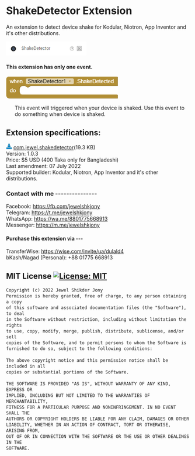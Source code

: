 # ShakeDetector Extension
An extension to detect device shake for Kodular, Niotron, App Inventor and it's other distributions.

<img src="https://raw.githubusercontent.com/jewelshkjony/ShakeDetector/main/image.png"/>

#### This extension has only one event.

<img src="https://raw.githubusercontent.com/jewelshkjony/ShakeDetector/main/blocks.png"/>

<ul>This event will triggered when your device is shaked. Use this event to do something when device is shaked.</ul>

## Extension specifications:
<img src="https://raw.githubusercontent.com/jewelshkjony/ShakeDetector/main/app-inventor-aix-download-icon.png"/> <a href="https://github.com/jewelshkjony/ShakeDetector/releases/download/v1.0.3/com.jewel.shakedetector.aix">com.jewel.shakedetector</a>(19.3 KB) \
Version: 1.0.3\
Price: $5 USD (400 Taka only for Bangladeshi)\
Last amendment: 07 July 2022\
Supported builder: Kodular, Niotron, App Inventor and it's other distributions.

### Contact with me ---------------
Facebook: https://fb.com/jewelshkjony \
Telegram: https://t.me/jewelshkjony \
WhatsApp: https://wa.me/8801775668913 \
Messenger: https://m.me/jewelshkjony

#### Purchase this extension via ---
TransferWise: https://wise.com/invite/ua/dulald4 \
bKash/Nagad (Personal): +88 01775 668913


## MIT License [![License: MIT](https://img.shields.io/badge/License-MIT-yellow.svg)](https://opensource.org/licenses/MIT)
    Copyright (c) 2022 Jewel Shikder Jony
    Permission is hereby granted, free of charge, to any person obtaining a copy
    of this software and associated documentation files (the "Software"), to deal
    in the Software without restriction, including without limitation the rights
    to use, copy, modify, merge, publish, distribute, sublicense, and/or sell
    copies of the Software, and to permit persons to whom the Software is
    furnished to do so, subject to the following conditions:
    
    The above copyright notice and this permission notice shall be included in all
    copies or substantial portions of the Software.
    
    THE SOFTWARE IS PROVIDED "AS IS", WITHOUT WARRANTY OF ANY KIND, EXPRESS OR
    IMPLIED, INCLUDING BUT NOT LIMITED TO THE WARRANTIES OF MERCHANTABILITY,
    FITNESS FOR A PARTICULAR PURPOSE AND NONINFRINGEMENT. IN NO EVENT SHALL THE
    AUTHORS OR COPYRIGHT HOLDERS BE LIABLE FOR ANY CLAIM, DAMAGES OR OTHER
    LIABILITY, WHETHER IN AN ACTION OF CONTRACT, TORT OR OTHERWISE, ARISING FROM,
    OUT OF OR IN CONNECTION WITH THE SOFTWARE OR THE USE OR OTHER DEALINGS IN THE
    SOFTWARE.
